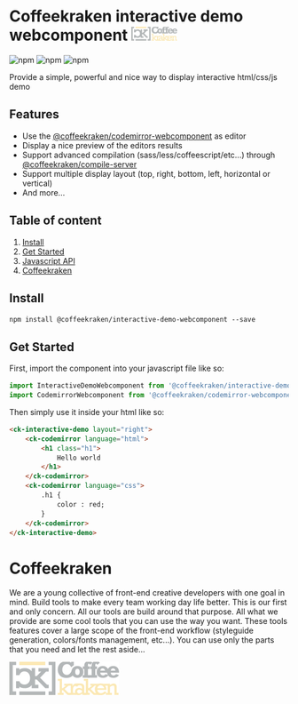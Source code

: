 # Coffeekraken interactive demo webcomponent <img src=".resources/coffeekraken-logo.jpg" height="25px" />

![npm](https://img.shields.io/npm/l/@coffeekraken/interactive-demo-webcomponent?style=flat-square)
![npm](https://img.shields.io/npm/v/@coffeekraken/interactive-demo-webcomponent?style=flat-square)
![npm](https://img.shields.io/npm/dw/@coffeekraken/interactive-demo-webcomponent?style=flat-square)

Provide a simple, powerful and nice way to display interactive html/css/js demo

## Features

- Use the [@coffeekraken/codemirror-webcomponent](https://github.com/coffeekraken/coffeekraken/tree/master/webcomponent/codemirror-webcomponent) as editor
- Display a nice preview of the editors results
- Support advanced compilation (sass/less/coffeescript/etc...) through [@coffeekraken/compile-server](https://github.com/coffeekraken/coffeekraken/tree/master/terminal/compile-server)
- Support multiple display layout (top, right, bottom, left, horizontal or vertical)
- And more...

## Table of content

1. [Install](#readme-install)
2. [Get Started](#readme-get-started)
3. [Javascript API](doc/src/js)
4. [Coffeekraken](#readme-coffeekraken)

<a name="readme-install"></a>
## Install

```
npm install @coffeekraken/interactive-demo-webcomponent --save
```

<a name="readme-get-started"></a>
## Get Started

First, import the component into your javascript file like so:

```js
import InteractiveDemoWebcomponent from '@coffeekraken/interactive-demo-webcomponent'
import CodemirrorWebcomponent from '@coffeekraken/codemirror-webcomponent'
```

Then simply use it inside your html like so:

```html
<ck-interactive-demo layout="right">
	<ck-codemirror language="html">
		<h1 class="h1">
			Hello world
		</h1>
	</ck-codemirror>
	<ck-codemirror language="css">
		.h1 {
			color : red;
		}
	</ck-codemirror>
</ck-interactive-demo>
```

<a name="readme-coffeekraken"></a>

# Coffeekraken

We are a young collective of front-end creative developers with one goal in mind. Build tools to make every team working day life better. This is our first and only concern. All our tools are build around that purpose.
All what we provide are some cool tools that you can use the way you want. These tools features cover a large scope of the front-end workflow (styleguide generation, colors/fonts management, etc...). You can use only the parts that you need and let the rest aside...

[![Coffeekraken](.resources/coffeekraken-logo.jpg)](https://coffeekraken.io)
